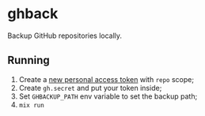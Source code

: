 # ghback

Backup GitHub repositories locally.

## Running

1. Create a [new personal access token](https://github.com/settings/tokens/new) with `repo` scope;
2. Create `gh.secret` and put your token inside;
3. Set `GHBACKUP_PATH` env variable to set the backup path;
4. `mix run`
